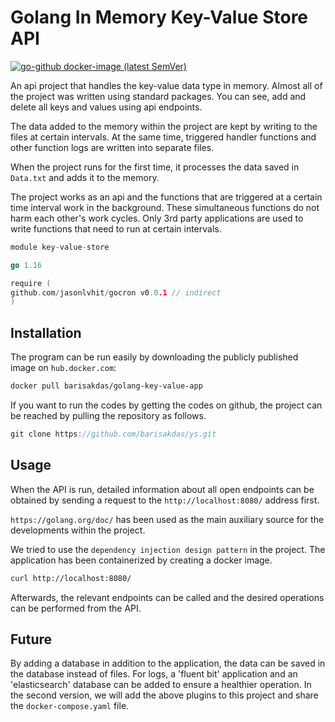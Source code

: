# Golang In Memory Key-Value Store API

[![go-github docker-image (latest SemVer)](https://img.shields.io/github/v/release/google/go-github?sort=semver)](https://hub.docker.com/repository/docker/barisakdas/golang-key-value-app)

An api project that handles the key-value data type in memory.
Almost all of the project was written using standard packages.
You can see, add and delete all keys and values using api endpoints.

The data added to the memory within the project are kept by writing to the files at certain intervals.
At the same time, triggered handler functions and other function logs are written into separate files.

When the project runs for the first time, it processes the data saved in `Data.txt` and adds it to the memory.

The project works as an api and the functions that are triggered at a certain time interval work in the background. These simultaneous functions do not harm each other's work cycles.
Only 3rd party applications are used to write functions that need to run at certain intervals.

```go
module key-value-store

go 1.16

require (
github.com/jasonlvhit/gocron v0.0.1 // indirect
)
```

## Installation

The program can be run easily by downloading the publicly published image on `hub.docker.com`:

```bash
docker pull barisakdas/golang-key-value-app
```

If you want to run the codes by getting the codes on github, the project can be reached by pulling the repository as follows.

```go
git clone https://github.com/barisakdas/ys.git
```

## Usage

When the API is run, detailed information about all open endpoints can be obtained by sending a request to the `http://localhost:8080/` address first.

`https://golang.org/doc/` has been used as the main auxiliary source for the developments within the project.

We tried to use the `dependency injection design pattern` in the project.
The application has been containerized by creating a docker image.

```bash
curl http://localhost:8080/
```

Afterwards, the relevant endpoints can be called and the desired operations can be performed from the API.

## Future

By adding a database in addition to the application, the data can be saved in the database instead of files.
For logs, a 'fluent bit' application and an 'elasticsearch' database can be added to ensure a healthier operation.
In the second version, we will add the above plugins to this project and share the `docker-compose.yaml` file.
